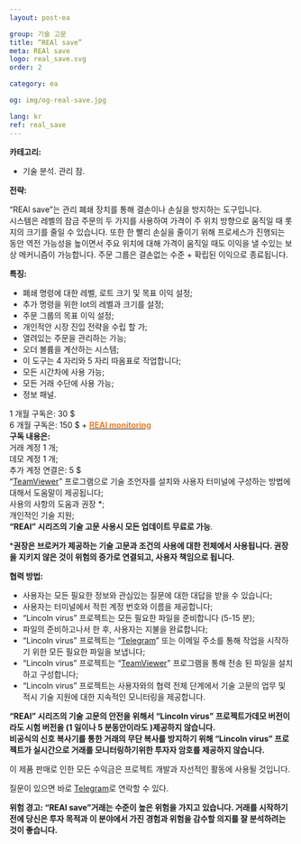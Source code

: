 ```yaml
---
layout: post-ea

group: 기술 고문 
title: “REAl save”
meta: REAl save
logo: real_save.svg
order: 2

category: ea

og: img/og-real-save.jpg

lang: kr
ref: real_save
---
```


**카테고리:**
  - 기술 분석. 관리 잠.
  
**전략:**

“REAl save”는 관리 폐쇄 장치를 통해 결손이나 손실을 방지하는 도구입니다.  
시스템은 레벨의 잠금 주문의 두 가지를 사용하여 가격이 주 위치 방향으로 움직일 때 롯지의 크기를 줄일 수 있습니다. 또한 한 빨리 손실을 줄이기 위해 프로세스가 진행되는 동안 역전 가능성을 높이면서 주요 위치에 대해 가격이 움직일 때도 이익을 낼 수있는 보상 메커니즘이 가능합니다. 주문 그룹은 결손없는 수준 + 확립된 이익으로 종료됩니다.

**특징:**
  - 폐쇄 명령에 대한 레벨, 로트 크기 및 목표 이익 설정;
  - 추가 명령을 위한 lot의 레벨과 크기를 설정;
  - 주문 그룹의 목표 이익 설정;
  - 개인적안 시장 진입 전략을 수립 할 가;
  - 열려있는 주문을 관리하는 가능;
  - 오더 볼륨을 계산하는 시스템;
  - 이 도구는 4 자리와 5 자리 따옴표로 작업합니다;
  - 모든 시간차에 사용 가능;
  - 모든 거래 수단에 사용 가능;
  - 정보 패널.
  
  1 개월 구독은: 30 $  
  6 개월 구독은: 150 $ + **<a href="https://lincolnvirus.com/kr/ea/real_monitoring.html" target="_blank"><span style="color:#f07e20">REAl monitoring</span></a>**  
  **구독 내용은:**  
  거래 계정 1 개;  
  데모 계정 1 개;  
  추가 계정 연결은: 5 $  
  “<a href="https://www.teamviewer.com/" target="_blank">TeamViewer</a>” 프로그램으로 기술 조언자를 설치와 사용자 터미널에 구성하는 방법에 대해서 도움말이 제공됩니다;  
  사용의 사항의 도움과 권장 *;  
  개인적인 기술 지원;  
  **“REAl” 시리즈의 기술 고문 사용시 모든 업데이트 무료로 가능**.
  
***권장은 브로커가 제공하는 기술 고문과 조건의 사용에 대한 전체에서 사용됩니다. 권장을 지키지 않은 것이 위험의 증가로 연결되고, 사용자 책임으로 됩니다.**

**협력 방법:**  

- 사용자는 모든 필요한 정보와 관심있는 질문에 대한 대답을 받을 수 있습니다;  
- 사용자는 터미널에서 적힌 계정 번호와 이름을 제공합니다;  
- “Lincoln virus” 프로젝트는 모든 필요한 파일을 준비합니다 (5-15 분);  
- 파일의 준비하고나서 한 후, 사용자는 지불을 완료합니다;  
- “Lincoln virus” 프로젝트는 “<a href="https://t.me/chutkoy" target="_blank">Telegram</a>” 또는 이메일 주소를 통해 작업을 시작하기 위한 모든 필요한 파일을 보냅니다;  
- “Lincoln virus” 프로젝트는 “<a href="https://www.teamviewer.com/" target="_blank">TeamViewer</a>” 프로그램을 통해 전송 된 파일을 설치하고 구성합니다;  
- “Lincoln virus” 프로젝트는 사용자와의 협력 전체 단계에서 기술 고문의 업무 및 적시 기술 지원에 대한 지속적인 모니터링을 제공합니다.  

**“REAl” 시리즈의 기술 고문의 안전을 위해서 “Lincoln virus” 프로젝트가데모 버전이라도 시험 버전을 (1 일이나  5 분동안이라도 )제공하지 않습니다.**  
**비공식의 신호 복사기를 통한 거래의 무단 복사를 방지하기 위해 “Lincoln virus” 프로젝트가 실시간으로 거래를 모니터링하기위한 투자자 암호를 제공하지 않습니다.**  

이 제품 판매로 인한 모든 수익금은 프로젝트 개발과 자선적인 활동에 사용될 것입니다.

질문이 있으면 바로 <a href="https://t.me/chutkoy" target="_blank">Telegram</a>로 연락할 수 있다.

**위험 경고: “REAl save”거래는 수준이 높은 위험을 가지고 있습니다. 거래를 시작하기 전에 당신은 투자 목적과 이 분야에서 가진 경험과 위험을 감수할 의지를 잘 분석하려는 것이 좋습니다.**
